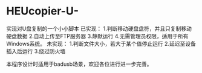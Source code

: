 # HEUcopier-U-
实现对U盘复制的一个小小脚本
已实现：
1.判断移动硬盘盘符，并且只复制移动硬盘数据
2.自动上传至FTP服务器
3.静默运行
4.无需管理员权限，适用于所有Windows系统。
未实现：
1.判断文件大小，若大于某个值停止运行
2.延迟至设备插入后运行
3.绕过防火墙

本程序设计时适用于badusb场景，欢迎各位进行进一步完善。
